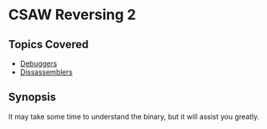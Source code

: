 # CSAW Reversing 2

## Topics Covered

- [Debuggers](/reverse-engineering/what-is-gdb/)
- [Dissassemblers](/reverse-engineering/what-are-disassemblers/)
## Synopsis

It may take some time to understand the binary, but it will assist you greatly.